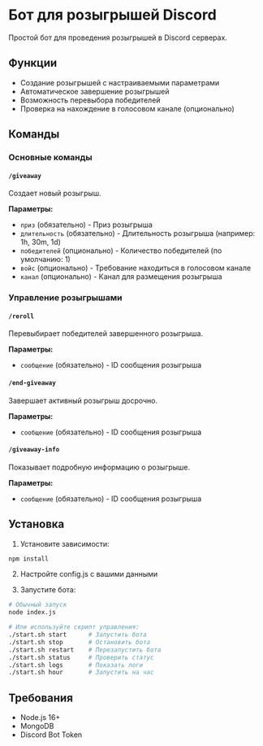 # Бот для розыгрышей Discord

Простой бот для проведения розыгрышей в Discord серверах.

## Функции

- Создание розыгрышей с настраиваемыми параметрами
- Автоматическое завершение розыгрышей
- Возможность перевыбора победителей
- Проверка на нахождение в голосовом канале (опционально)

## Команды

### Основные команды

#### `/giveaway`
Создает новый розыгрыш.

**Параметры:**
- `приз` (обязательно) - Приз розыгрыша
- `длительность` (обязательно) - Длительность розыгрыша (например: 1h, 30m, 1d)
- `победителей` (опционально) - Количество победителей (по умолчанию: 1)
- `войс` (опционально) - Требование находиться в голосовом канале
- `канал` (опционально) - Канал для размещения розыгрыша

### Управление розыгрышами

#### `/reroll`
Перевыбирает победителей завершенного розыгрыша.

**Параметры:**
- `сообщение` (обязательно) - ID сообщения розыгрыша

#### `/end-giveaway`
Завершает активный розыгрыш досрочно.

**Параметры:**
- `сообщение` (обязательно) - ID сообщения розыгрыша

#### `/giveaway-info`
Показывает подробную информацию о розыгрыше.

**Параметры:**
- `сообщение` (обязательно) - ID сообщения розыгрыша

## Установка

1. Установите зависимости:
```bash
npm install
```

2. Настройте config.js с вашими данными

3. Запустите бота:
```bash
# Обычный запуск
node index.js

# Или используйте скрипт управления:
./start.sh start      # Запустить бота
./start.sh stop       # Остановить бота
./start.sh restart    # Перезапустить бота
./start.sh status     # Проверить статус
./start.sh logs       # Показать логи
./start.sh hour       # Запустить на час
```

## Требования

- Node.js 16+
- MongoDB
- Discord Bot Token